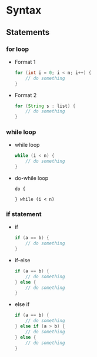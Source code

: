 # Syntax

## Statements
### for loop
- Format 1
  ```java
  for (int i = 0; i < n; i++) {
      // do something
  }
  ```
- Format 2
  ```java
  for (String s : list) {
      // do something
  }
  ```

### while loop
- while loop
  ```java
  while (i < n) {
      // do something
  }
  ```
- do-while loop
  ```
  do {

  } while (i < n)
  ```

### if statement
- if
  ```java
  if (a == b) {
      // do something
  }
  ```
- if-else
  ```java
  if (a == b) {
      // do something
  } else {
      // do something
  }
  ```
- else if
  ```java
  if (a == b) {
      // do something
  } else if (a > b) {
      // do something
  } else {
      // do something
  }
  ```
